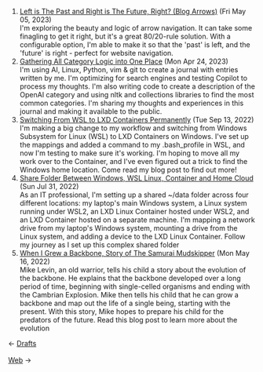 <ol>
<li><a href="/blog/left-is-the-past-and-right-is-the-future-right-blog-arrows/">Left is The Past and Right is The Future, Right? (Blog Arrows)</a> (Fri May 05, 2023)
<br/>I'm exploring the beauty and logic of arrow navigation. It can take some finagling to get it right, but it's a great 80/20-rule solution. With a configurable option, I'm able to make it so that the 'past' is left, and the 'future' is right - perfect for website navigation.</li>
<li><a href="/blog/gathering-all-category-logic-into-one-place/">Gathering All Category Logic into One Place</a> (Mon Apr 24, 2023)
<br/>I'm using AI, Linux, Python, vim & git to create a journal with entries written by me. I'm optimizing for search engines and testing Copilot to process my thoughts. I'm also writing code to create a description of the OpenAI category and using nltk and collections libraries to find the most common categories. I'm sharing my thoughts and experiences in this journal and making it available to the public.</li>
<li><a href="/blog/switching-from-wsl-to-lxd-containers-permanently/">Switching From WSL to LXD Containers Permanently</a> (Tue Sep 13, 2022)
<br/>I'm making a big change to my workflow and switching from Windows Subsystem for Linux (WSL) to LXD Containers on Windows. I've set up the mappings and added a command to my .bash_profile in WSL, and now I'm testing to make sure it's working. I'm hoping to move all my work over to the Container, and I've even figured out a trick to find the Windows home location. Come read my blog post to find out more!</li>
<li><a href="/blog/share-folder-between-windows-wsl-linux-container-and-home-cloud/">Share Folder Between Windows, WSL Linux, Container and Home Cloud</a> (Sun Jul 31, 2022)
<br/>As an IT professional, I'm setting up a shared ~/data folder across four different locations: my laptop's main Windows system, a Linux system running under WSL2, an LXD Linux Container hosted under WSL2, and an LXD Container hosted on a separate machine. I'm mapping a network drive from my laptop's Windows system, mounting a drive from the Linux system, and adding a device to the LXD Linux Container. Follow my journey as I set up this complex shared folder</li>
<li><a href="/blog/when-i-grew-a-backbone-story-of-the-samurai-mudskipper/">When I Grew a Backbone, Story of The Samurai Mudskipper</a> (Mon May 16, 2022)
<br/>Mike Levin, an old warrior, tells his child a story about the evolution of the backbone. He explains that the backbone developed over a long period of time, beginning with single-celled organisms and ending with the Cambrian Explosion. Mike then tells his child that he can grow a backbone and map out the life of a single being, starting with the present. With this story, Mike hopes to prepare his child for the predators of the future. Read this blog post to learn more about the evolution</li>
</ol>
<div class="arrow-links"><div class="post-nav-prev"><span class="arrow">&larr;&nbsp;</span><a href="/draft/">Drafts</a></div> &nbsp; <div class="post-nav-next"><a href="/web/">Web</a><span class="arrow">&nbsp;&rarr;</span></div></div>
